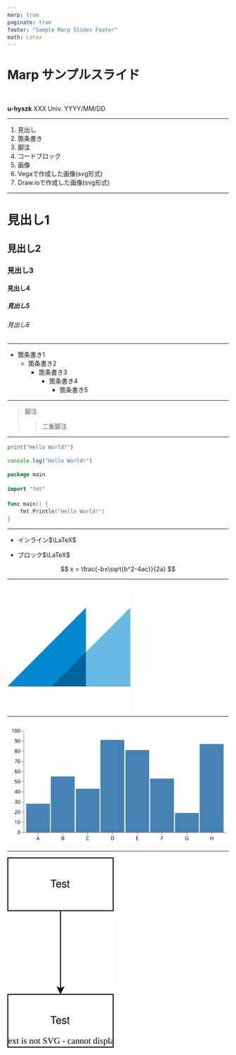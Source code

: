 ```yaml
---
marp: true
paginate: true
footer: "Sample Marp Slides Footer"
math: Latex
---
```


<!-- _class: lead -->

# Marp サンプルスライド

<br>

**u-hyszk**
XXX Univ.
YYYY/MM/DD

---

<!-- _header: 目次 -->

1. 見出し
2. 箇条書き
3. 脚注
4. コードブロック
5. 画像
6. Vegaで作成した画像(svg形式)
7. Draw.ioで作成した画像(svg形式)

---

<!-- _header: はじめに -->

# 見出し1

## 見出し2

### 見出し3

#### 見出し4

##### 見出し5

###### 見出し6

---

<!-- _header: 箇条書き -->

- 箇条書き1
  - 箇条書き2
    - 箇条書き3
      - 箇条書き4
        - 箇条書き5

---

<!-- _header: 脚注 -->

> 脚注
> > 二重脚注

---

<!-- _header: コードブロック -->

```python
print("Hello World!")
```

```typescript
console.log("Hello World!")
```

```go
package main

import "fmt"

func main() {
    fmt.Println("Hello World!")
}
```

---

<!-- _header: 数式 -->

- インライン$\LaTeX$

- ブロック$\LaTeX$

$$
x = \frac{-b±\sqrt{b^2-4ac}}{2a}
$$

---

<!-- _header: 画像 -->

![bg auto](imgs/Marp.png)

---

<!-- _header: Vegaで作成した画像(svg形式) -->

![bg auto](imgs/bar.vg.svg)

---

<!-- _header: Draw.ioで作成した画像(svg形式) -->

![bg auto](imgs/flowchart.svg)
